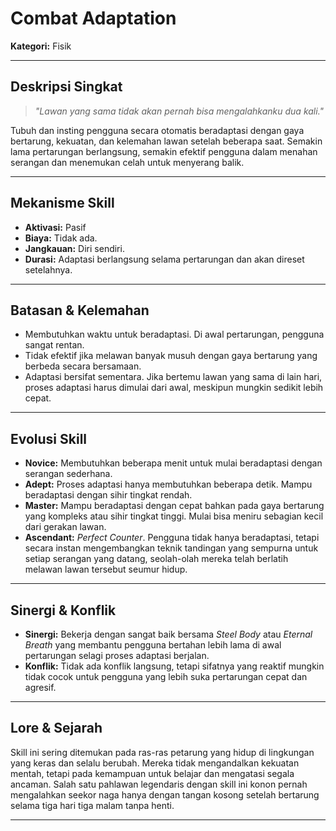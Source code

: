 # Combat Adaptation

**Kategori:** Fisik

---

## Deskripsi Singkat
> *"Lawan yang sama tidak akan pernah bisa mengalahkanku dua kali."*

Tubuh dan insting pengguna secara otomatis beradaptasi dengan gaya bertarung, kekuatan, dan kelemahan lawan setelah beberapa saat. Semakin lama pertarungan berlangsung, semakin efektif pengguna dalam menahan serangan dan menemukan celah untuk menyerang balik.

---

## Mekanisme Skill
*   **Aktivasi:** Pasif
*   **Biaya:** Tidak ada.
*   **Jangkauan:** Diri sendiri.
*   **Durasi:** Adaptasi berlangsung selama pertarungan dan akan direset setelahnya.

---

## Batasan & Kelemahan
*   Membutuhkan waktu untuk beradaptasi. Di awal pertarungan, pengguna sangat rentan.
*   Tidak efektif jika melawan banyak musuh dengan gaya bertarung yang berbeda secara bersamaan.
*   Adaptasi bersifat sementara. Jika bertemu lawan yang sama di lain hari, proses adaptasi harus dimulai dari awal, meskipun mungkin sedikit lebih cepat.

---

## Evolusi Skill
*   **Novice:** Membutuhkan beberapa menit untuk mulai beradaptasi dengan serangan sederhana.
*   **Adept:** Proses adaptasi hanya membutuhkan beberapa detik. Mampu beradaptasi dengan sihir tingkat rendah.
*   **Master:** Mampu beradaptasi dengan cepat bahkan pada gaya bertarung yang kompleks atau sihir tingkat tinggi. Mulai bisa meniru sebagian kecil dari gerakan lawan.
*   **Ascendant:** *Perfect Counter*. Pengguna tidak hanya beradaptasi, tetapi secara instan mengembangkan teknik tandingan yang sempurna untuk setiap serangan yang datang, seolah-olah mereka telah berlatih melawan lawan tersebut seumur hidup.

---

## Sinergi & Konflik
*   **Sinergi:** Bekerja dengan sangat baik bersama *Steel Body* atau *Eternal Breath* yang membantu pengguna bertahan lebih lama di awal pertarungan selagi proses adaptasi berjalan.
*   **Konflik:** Tidak ada konflik langsung, tetapi sifatnya yang reaktif mungkin tidak cocok untuk pengguna yang lebih suka pertarungan cepat dan agresif.

---

## Lore & Sejarah
Skill ini sering ditemukan pada ras-ras petarung yang hidup di lingkungan yang keras dan selalu berubah. Mereka tidak mengandalkan kekuatan mentah, tetapi pada kemampuan untuk belajar dan mengatasi segala ancaman. Salah satu pahlawan legendaris dengan skill ini konon pernah mengalahkan seekor naga hanya dengan tangan kosong setelah bertarung selama tiga hari tiga malam tanpa henti.

---
